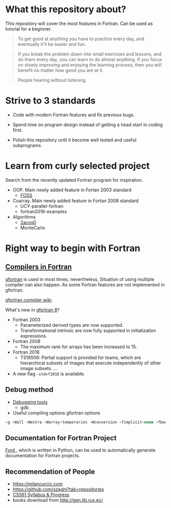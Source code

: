 # What this repository about?
This repository will cover the most features in Fortran. Can be used as tutorial for a beginner.  

> To get good at anything you have to practice every day, and eventually it'll be easier and fun.

> If you break the problem down into small exercises and lessons, and do them every day, you can learn to do almost anything. If you focus on slowly improving and enjoying the learning process, then you will benefit no matter how good you are at it.

> People hearing without listening.

# Strive to 3 standards
* Code with modern Fortran features and fix previous bugs.

* Spend time on program design instead of getting a head start in coding first.

* Polish this repository until it become well tested and useful subprograms.

# Learn from curly selected project
Search from the recently updated Fortran program for inspiration.
* OOP. Main newly added feature in Fortan 2003 standard
  - [FOSS](https://github.com/Fortran-FOSS-Programmers)
* Coarray. Main newly added feature in Fortan 2008 standard
    - UCY-parallel-fortran
    - fortran2018-examples
* Algorithms
  - [2acos0](https://github.com/wesbarnett/2acos0)
  - MonteCarlo
  
# Right way to begin with Fortran
## [Compilers in Fortran](http://fortranwiki.org/fortran/show/Compilers)
[gfortran](https://en.wikipedia.org/wiki/GNU_Fortran) is used in most times, nevertheless, Situation of using multiple compiler can also happen. As some Fortran features are not implemented in gfortran.

[gfortran compiler wiki](https://gcc.gnu.org/wiki/GFortran).

What's new in [gfortran 8](https://gcc.gnu.org/onlinedocs/gcc-8.1.0/gfortran/)?

* Fortran 2003
  * Parameterized derived types are now supported.
  * Transformational intrinsic are now fully supported in initialization expressions.
* Fortran 2008
  * The maximum rank for arrays has been increased to 15.
* Fortran 2018
  * TS18508: Partial support is provided for teams, which are hierarchical subsets of images that execute independently of other image subsets.
...
* A new flag `-std=f2018` is available.

## Debug method
* [Debugging tools](http://fortranwiki.org/fortran/show/Debugging+tools)
  * gdb
* Useful compiling options
  gfortran options
```f90
-g -Wall -Wextra -Warray-temporaries -Wconversion -fimplicit-none -fbacktrace -ffree-line-length-0 -fcheck=all -ffpe-trap=zero,overflow,underflow -finit-real=nan
```

## Documentation for Fortran Project
[Ford ](https://github.com/Fortran-FOSS-Programmers/ford), which is written in Python, can be used to automatically generate documentation for Fortran projects.

## Recommendation of People
* https://milancurcic.com
* https://github.com/szaghi?tab=repositories
* [CS561 Syllabus & Progress](http://www.mathcs.emory.edu/~cheung/Courses/561/Syllabus/syl.html#CURRENT)
* books download from http://gen.lib.rus.ec/